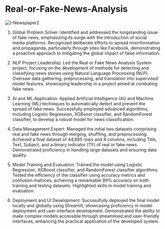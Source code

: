 # Real-or-Fake-News-Analysis

![I-Newspaper2](https://github.com/PavanRaju7/Real-or-Fake-News-Analysis/assets/137611634/4fb8d747-b347-4ceb-9222-e9a25115889e)

1. Global Problem Solver:
Identified and addressed the longstanding issue of fake news, emphasizing its surge with the introduction of social media platforms. Recognized deliberate efforts to spread misinformation and propaganda, particularly through sites like Facebook, demonstrating a proactive approach to mitigating the global impact of false information.

2. NLP Project Leadership:
Led the Real or Fake News Analysis System project, focusing on the development of methods for detecting and classifying news stories using Natural Language Processing (NLP). Oversaw data gathering, preprocessing, and translation into supervised model features, showcasing leadership in a project aimed at combating fake news.

3. AI and ML Application:
Applied Artificial Intelligence (AI) and Machine Learning (ML) techniques to automatically detect and prevent the spread of fake news. Successfully employed advanced algorithms, including Logistic Regression, XGBoost classifier, and RandomForest classifier, to develop a robust model for news classification.

4. Data Management Expert:
Managed the initial two datasets comprising real and fake news through merging, shuffling, and preprocessing. Achieved a final dataset of 44,685 rows and 4 columns, including Title, Text, Subject, and a binary indicator (TF) of real or fake news. Demonstrated proficiency in handling large datasets and ensuring data quality.

5. Model Training and Evaluation:
Trained the model using Logistic Regression, XGBoost classifier, and RandomForest classifier algorithms. Tested the efficiency of the classifier using accuracy metrics and confusion matrices, achieving a remarkable 99% accuracy on both training and testing datasets. Highlighted skills in model training and evaluation.

6. Deployment and UI Development:
Successfully deployed the final model locally and globally using Streamlit, showcasing proficiency in model deployment and user interface development. Demonstrated the ability to make complex models accessible through streamlined and user-friendly interfaces, enhancing the practical application of the developed system.
